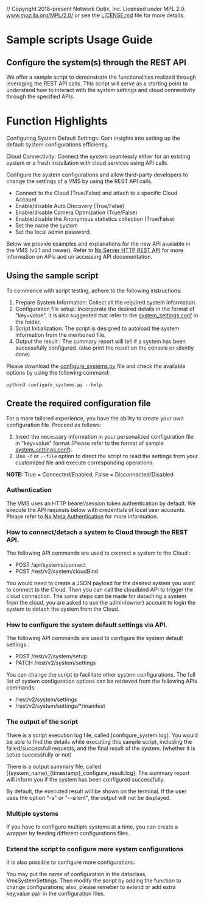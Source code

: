 // Copyright 2018-present Network Optix, Inc. Licensed under MPL 2.0: www.mozilla.org/MPL/2.0/ or see the [LICENSE.md](https://github.com/networkoptix/nx_open_integrations/blob/master/license_mpl2.md) file for more details.

# Sample scripts Usage Guide 
## Configure the system(s) through the REST API

We offer a sample script to demonstrate the functionalities realized through leveraging the REST API calls. 
This script will serve as a starting point to understand how to interact with the system settings and cloud connectivity through the specified APIs.

# Function Highlights

Configuring System Default Settings: Gain insights into setting up the default system configurations efficiently.

Cloud Connectivity: Connect the system seamlessly either for an existing system or a fresh installation with cloud services using API calls.

Configure the system configurations and allow third-party developers to change the settings of a VMS by using the REST API calls.
- Connect to the Cloud (True/False) and attach to a specific Cloud Account
- Enable/disable Auto Discovery (True/False)
- Enable/disable Camera Optmization (True/False)
- Enable/disable the Anonymous statistics collection (True/False)
- Set the name the system
- Set the local admin password.

Below we provide examples and explanations for the new API available in the VMS (v5.1 and newer). 
Refer to [Nx Server HTTP REST API](https://support.networkoptix.com/hc/en-us/articles/219573367-Nx-Server-HTTP-REST-API) for more information on APIs and on accessing API documentation.

## Using the sample script

To commence with script testing, adhere to the following instructions:

1. Prepare System Information: Collect all the required system information.
2. Configuration file setup: Incorporate the desired details in the format of "key=value", it is also suggested that refer to the [system_settings.conf](system_settings.conf) in the folder.
3. Script Initialization: The script is designed to autoload the system information from the mentioned file.
4. Output the result : The summary report will tell if a system has been successfully configured. (also print the result on the console or silently done)

Please download the [configure_systems.py](configure_systems.py) file and check the available options by using the following command:

`python3 configure_systems.py --help`.

## Create the required configuration file

For a more tailored experience, you have the ability to create your own configuration file. Proceed as follows:
1. Insert the necessary information in your personalized configuration file in "key=value" format.(Please refer to the format of sample [system_settings.conf](system_settings.conf)).
2. Use `-f` or `--file` option to direct the script to read the settings from your customized file and execute corresponding operations.

**NOTE:** True = Connected/Enabled, False = Disconnected/Disabled

### Authentication

The VMS uses an HTTP bearer/session token authentication by default. 
We execute the API requests below with credentials of local user accounts. 
Please refer to [Nx Meta Authentication](https://support.networkoptix.com/hc/en-us/articles/4410505014423-Nx-Meta-Authentication) for more information.

### How to connect/detach a system to Cloud through the REST API.

The following API commands are used to connect a system to the Cloud : 
- POST /api/systems/connect
- POST /rest/v2/system/cloudBind

You would need to create a JSON payload for the desired system you want to connect to the Cloud.
Then you can call the cloudbind API to trigger the cloud connection.
The same steps can be made for detaching a system from the cloud, you are asked to use the admin(owner) account to login the system to detach the system from the Cloud.

### How to configure the system default settings via API. 

The following API commands are used to configure the system default settings : 
- POST /rest/v2/system/setup
- PATCH /rest/v2/system/settings

You can change the script to facilitate other system configurations.
The full list of system configuration options can be retrieved from the following APIs commands:
- /rest/v2/system/settings
- /rest/v2/system/settings/*/manifest

### The output of the script

There is a script execution log file, called [configure_system.log]. 
You would be able to find the details while executing this sample script, including the failed/successfull requests, and the final result of the system. (whether it is setup successfully or not)

There is a output summary file, called [{system_name}_{timestamp}_configure_result.log].
The summary report will inform you if the system has been configured successfully.

By default, the executed result will be shown on the terminal.
If the user uses the option "-s" or "--silent", the output will not be displayed.


### Multiple systems 

If you have to configure multiple systems at a time, you can create a wrapper by feeding different configurations files.

### Extend the script to configure more system configurations
It is also possible to configure more configurations.

You may put the name of configuration in the dataclass, VmsSystemSettings.
Then modify the script by adding the function to change configurations; also, please remeber to extend or add extra key,value pair in the configuration files.